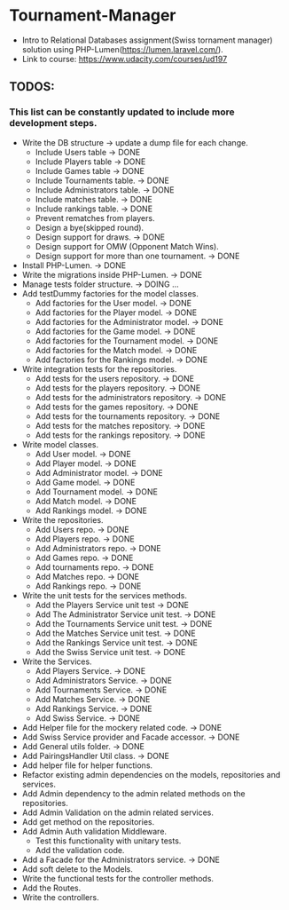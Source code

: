 # Tournament-Manager

* Intro to Relational Databases assignment(Swiss tornament manager) solution using PHP-Lumen(https://lumen.laravel.com/).
* Link to course: https://www.udacity.com/courses/ud197

## TODOS:

### This list can be constantly updated to include more development steps.

* Write the DB structure -> update a dump file for each change.
    * Include Users table -> DONE
    * Include Players table -> DONE
    * Include Games table -> DONE
    * Include Tournaments table. -> DONE
    * Include Administrators table. -> DONE
    * Include matches table. -> DONE
    * Include rankings table. -> DONE
    * Prevent rematches from players.
    * Design a bye(skipped round).
    * Design support for draws. -> DONE
    * Design support for OMW (Opponent Match Wins).
    * Design support for more than one tournament. -> DONE
* Install PHP-Lumen. -> DONE
* Write the migrations inside PHP-Lumen. -> DONE
* Manage tests folder structure. -> DOING ...
* Add testDummy factories for the model classes.
    * Add factories for the User model. -> DONE
    * Add factories for the Player model. -> DONE
    * Add factories for the Administrator model. -> DONE
    * Add factories for the Game model. -> DONE
    * Add factories for the Tournament model. -> DONE
    * Add factories for the Match model. -> DONE
    * Add factories for the Rankings model. -> DONE
* Write integration tests for the repositories.
    * Add tests for the users repository. -> DONE
    * Add tests for the players repository. -> DONE
    * Add tests for the administrators repository. -> DONE
    * Add tests for the games repository. -> DONE
    * Add tests for the tournaments repository. -> DONE
    * Add tests for the matches repository. -> DONE
    * Add tests for the rankings repository. -> DONE
* Write model classes.
    * Add User model. -> DONE
    * Add Player model. -> DONE
    * Add Administrator model. -> DONE
    * Add Game model. -> DONE
    * Add Tournament model. -> DONE
    * Add Match model. -> DONE
    * Add Rankings model. -> DONE
* Write the repositories.
    * Add Users repo. -> DONE
    * Add Players repo. -> DONE
    * Add Administrators repo. -> DONE
    * Add Games repo. -> DONE
    * Add tournaments repo. -> DONE
    * Add Matches repo. -> DONE
    * Add Rankings repo. -> DONE
* Write the unit tests for the services methods.
    * Add the Players Service unit test -> DONE
    * Add The Administrator Service unit test. -> DONE
    * Add the Tournaments Service unit test. -> DONE
    * Add the Matches Service unit test. -> DONE
    * Add the Rankings Service unit test. -> DONE
    * Add the Swiss Service unit test. -> DONE
* Write the Services.
    * Add Players Service. -> DONE
    * Add Administrators Service. -> DONE
    * Add Tournaments Service. -> DONE
    * Add Matches Service. -> DONE
    * Add Rankings Service. -> DONE
    * Add Swiss Service. -> DONE
* Add Helper file for the mockery related code. -> DONE
* Add Swiss Service provider and Facade accessor. -> DONE
* Add General utils folder. -> DONE
* Add PairingsHandler Util class. -> DONE
* Add helper file for helper functions.
* Refactor existing admin dependencies on the models, repositories and services.
* Add Admin dependency to the admin related methods on the repositories.
* Add Admin Validation on the admin related services.
* Add get method on the repositories.
* Add Admin Auth validation Middleware.
    * Test this functionality with unitary tests.
    * Add the validation code. 
* Add a Facade for the Administrators service. -> DONE
* Add soft delete to the Models.
* Write the functional tests for the controller methods.
* Add the Routes.
* Write the controllers.
